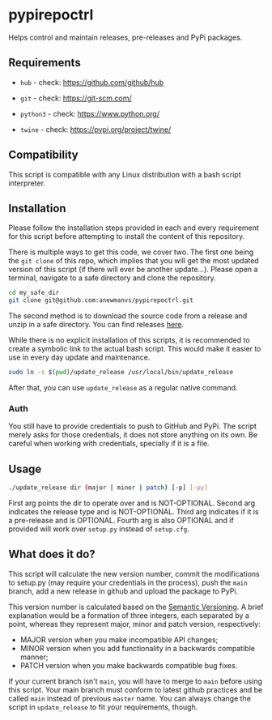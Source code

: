 # pypirepoctrl

Helps control and maintain releases, pre-releases and PyPi packages.

## Requirements

- `hub` - check: https://github.com/github/hub

- `git` - check: https://git-scm.com/

- `python3` - check: https://www.python.org/

- `twine` - check: https://pypi.org/project/twine/

## Compatibility
This script is compatible with any Linux distribution with a bash script interpreter.

## Installation

Please follow the installation steps provided in each and every requirement for this script before attempting to install the content of this repository.

There is multiple ways to get this code, we cover two. The first one being the `git clone` of this repo, which implies that you will get the most updated version of this script (if there will ever be another update...). Please open a terminal, navigate to a safe directory and clone the repository.

```bash
cd my_safe_dir
git clone git@github.com:anewmanvs/pypirepoctrl.git
```

The second method is to download the source code from a release and unzip in a safe directory. You can find releases [here](https://github.com/anewmanvs/pypirepoctrl/releases).

While there is no explicit installation of this scripts, it is recommended to create a symbolic link to the actual bash script. This would make it easier to use in every day update and maintenance.

```bash
sudo ln -s $(pwd)/update_release /usr/local/bin/update_release
```

After that, you can use `update_release` as a regular native command.

### Auth

You still have to provide credentials to push to GitHub and PyPi. The script merely asks for those credentials, it does not store anything on its own. Be careful when working with credentials, specially if it is a file.

## Usage

```bash
./update_release dir (major | minor | patch) [-p] [-py]
```

First arg points the dir to operate over and is NOT-OPTIONAL. Second arg indicates the release type and is NOT-OPTIONAL. Third arg indicates if it is a pre-release and is OPTIONAL. Fourth arg is also OPTIONAL and if provided will work over `setup.py` instead of `setup.cfg`.	

## What does it do?

This script will calculate the new version number, commit the modifications to setup.py (may require your credentials in the process), push the `main` branch, add a new release in github and upload the package to PyPi.

This version number is calculated based on the [Semantic Versioning](https://semver.org/). A brief explanation would be a formation of three integers, each separated by a point, whereas they represent major, minor and patch version, respectively:

- MAJOR version when you make incompatible API changes;
- MINOR version when you add functionality in a backwards compatible manner;
- PATCH version when you make backwards compatible bug fixes.

If your current branch isn't `main`, you will have to merge to `main` before using this script. Your main branch must conform to latest github practices and be called `main` instead of previous `master` name. You can always change the script in `update_release` to fit your requirements, though.

